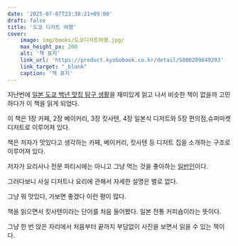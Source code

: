 ```yaml
---
date: '2025-07-07T23:38:21+09:00'
draft: false
title: '도쿄 디저트 여행'
cover:
    image: img/books/도쿄디저트여행.jpg/
    max_height_px: 200
    alt: '책 표지' 
    link_url: 'https://product.kyobobook.co.kr/detail/S000209649293'
    link_target: "_blank"
    caption: '책 표지'
---
```



지난번에 [일본 도쿄 백년 맛집 탐구 생활](https://hwkim301.com/posts/books/07-05/)을 재미있게 읽고 나서 비슷한 책이 없을까 고민하다가 이 책을 읽게 되었다. 

이 책은 1장 카페, 2장 베이커리, 3장 킷사텐, 4장 일본식 디저트와 5장 편의점,슈퍼마켓 디저트로 이루어져 있다. 

책은 저자가 맛있다고 생각하는 카페, 베이커리, 킷사텐 등 디저트 집을 소개하는 구조로 이루어져 있다. 

저자가 요리사나 전문 파티시에는 아니고 그냥 먹는 것을 좋아하는 [일반인](https://www.instagram.com/sos_jeong/?hl=en)이다. 

그러다보니 사실 디저트나 요리에 관해서 자세한 설명은 별로 없다. 

그냥 뭐 맛있다, 가보면 좋겠다 이런 평이 많다. 

책을 읽으면서 킷사텐이라는 단어를 처음 들어봤다. 일본 전통 커피숍이라는 뜻이다. 

그냥 한 번 앉은 자리에서 처음부터 끝까지 부담없이 사진을 보면서 읽을 수 있는 책이다. 